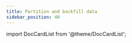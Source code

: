 ```yaml
---
title: Partition and backfill data
sidebar_position: 40
---
```


import DocCardList from '@theme/DocCardList';

<DocCardList />